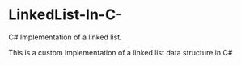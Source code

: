 # LinkedList-In-C-
C# Implementation of a linked list.

This is a custom implementation of a linked list data structure in C# 
